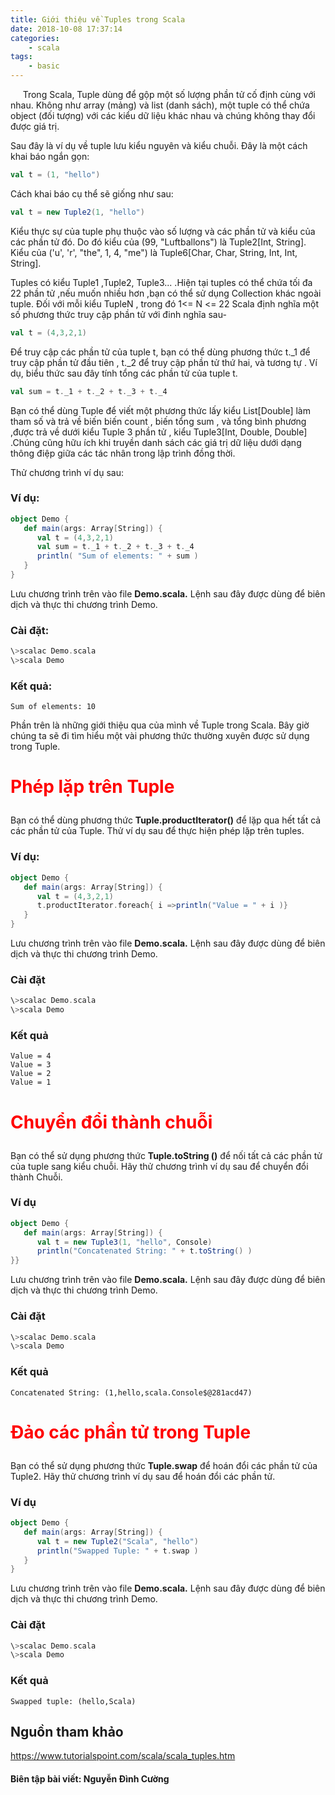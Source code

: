 ```yaml
---
title: Giới thiệu về Tuples trong Scala
date: 2018-10-08 17:37:14
categories: 
    - scala
tags: 
    - basic
---
```


&nbsp;&nbsp;&nbsp;&nbsp; Trong Scala, Tuple dùng để gộp một số lượng phần tử cố định cùng với nhau. Không như array (mảng) và list (danh sách), một tuple có thể chứa object (đối tượng) với các kiểu dữ liệu khác nhau và chúng không thay đổi được giá trị.

Sau đây là ví dụ về tuple lưu kiểu nguyên và kiểu chuỗi. Đây là một cách khai báo ngắn gọn:

```scala
val t = (1, "hello")
```

<!-- more -->

Cách khai báo cụ thể sẽ giống như sau:
```scala
val t = new Tuple2(1, "hello")
```

Kiểu thực sự của tuple phụ thuộc vào số lượng và các phần tử và kiểu của các phần tử đó.
Do đó kiểu của (99, "Luftballons") là Tuple2[Int, String]. Kiểu của ('u', 'r', "the", 1, 4, "me") là Tuple6[Char, Char, String, Int, Int, String]. 

Tuples có kiểu Tuple1 ,Tuple2, Tuple3... .Hiện tại tuples có thể chứa tối đa 22 phần tử ,nếu muốn nhiều hơn ,bạn có thể sử dụng Collection khác ngoài tuple. Đối với mỗi kiểu TupleN , trong đó 1<= N <= 22 Scala định nghĩa một số phương thức truy cập phần tử với đinh nghĩa sau-

```scala
val t = (4,3,2,1)
```

Để truy cập các phần tử của tuple t, bạn có thể dùng phương thức t._1 để truy cập phần tử đầu tiên , t._2 để truy cập phần tử thứ hai, và tương tự . Ví dụ, biểu thức sau đây tính tổng các phần tử của tuple t.

```scala
val sum = t._1 + t._2 + t._3 + t._4
```

Bạn có thể dùng Tuple để viết một phương thức lấy kiểu List[Double] làm tham số và trả về biến biến count , biến tổng sum , và tổng bình phương ,được trả về dưới kiểu Tuple 3 phần tử , kiểu Tuple3[Int, Double, Double] .Chúng cũng hữu ích khi truyền danh sách các giá trị dữ liệu dưới dạng thông điệp giữa các tác nhân trong lập trình đồng thời.

Thử chương trình ví dụ sau:

### Ví dụ:
```scala
object Demo {
   def main(args: Array[String]) {
      val t = (4,3,2,1)
      val sum = t._1 + t._2 + t._3 + t._4
      println( "Sum of elements: " + sum )
   }
}
```

Lưu chương trình trên vào file __Demo.scala.__ Lệnh sau đây được dùng để biên dịch và thực thi chương trình Demo.

 ### Cài đặt:
```scala
\>scalac Demo.scala
\>scala Demo
```

 ### Kết quả:
```
Sum of elements: 10
```
Phần trên là những giới thiệu qua của mình về Tuple trong Scala. Bây giờ chúng ta sẽ đi tìm hiểu một vài phương thức thường xuyên được sử dụng trong Tuple.
# <p style="color:red"> Phép lặp trên Tuple </p>
Bạn có thể dùng phương thức __Tuple.productIterator()__ để lặp qua hết tất cả các phần tử của Tuple.
Thử ví dụ sau để thực hiện phép lặp trên tuples.
 ### Ví dụ:
```scala
object Demo {
   def main(args: Array[String]) {
      val t = (4,3,2,1)
      t.productIterator.foreach{ i =>println("Value = " + i )}
   }
}
```

Lưu chương trình trên vào file __Demo.scala.__ Lệnh sau đây được dùng để biên dịch và thực thi chương trình Demo.

 ### Cài đặt
```scala
\>scalac Demo.scala
\>scala Demo
```
 ### Kết quả
```
Value = 4
Value = 3
Value = 2
Value = 1
```
# <p style="color:red"> Chuyển đổi thành chuỗi </p>
Bạn có thể sử dụng phương thức __Tuple.toString ()__ để nối tất cả các phần tử của tuple sang kiểu chuỗi. Hãy thử chương trình ví dụ sau để chuyển đổi thành Chuỗi.
### Ví dụ
```scala
object Demo {
   def main(args: Array[String]) {
      val t = new Tuple3(1, "hello", Console)
      println("Concatenated String: " + t.toString() )
}}
```
Lưu chương trình trên vào file __Demo.scala.__ Lệnh sau đây được dùng để biên dịch và thực thi chương trình Demo.
 ### Cài đặt
```scala
\>scalac Demo.scala
\>scala Demo
```
 ### Kết quả
```
Concatenated String: (1,hello,scala.Console$@281acd47)
```
# <p style="color:red"> Đảo các phần tử  trong Tuple</p>
Bạn có thể sử dụng phương thức __Tuple.swap__ để hoán đổi các phần tử của Tuple2. 
Hãy thử chương trình ví dụ sau để hoán đổi các phần tử.
### Ví dụ
```scala
object Demo {
   def main(args: Array[String]) {
      val t = new Tuple2("Scala", "hello")
      println("Swapped Tuple: " + t.swap )
   }
}
```
Lưu chương trình trên vào file __Demo.scala.__ Lệnh sau đây được dùng để biên dịch và thực thi chương trình Demo.
 ### Cài đặt
```scala
\>scalac Demo.scala
\>scala Demo
```
 ### Kết quả
```
Swapped tuple: (hello,Scala)
```

## Nguồn tham khảo
https://www.tutorialspoint.com/scala/scala_tuples.htm
 


#### Biên tập bài viết: Nguyễn Đình Cường